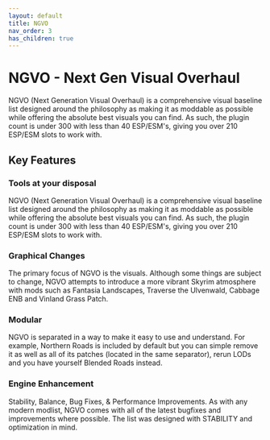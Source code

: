 ```yaml
---
layout: default
title: NGVO
nav_order: 3
has_children: true
---
```


# NGVO - Next Gen Visual Overhaul

NGVO (Next Generation Visual Overhaul) is a comprehensive visual baseline list designed around the philosophy as making it as moddable as possible while offering the absolute best visuals you can find. As such, the plugin count is under 300 with less than 40 ESP/ESM's, giving you over 210 ESP/ESM slots to work with.

## Key Features

### Tools at your disposal
NGVO (Next Generation Visual Overhaul) is a comprehensive visual baseline list designed around the philosophy as making it as moddable as possible while offering the absolute best visuals you can find. As such, the plugin count is under 300 with less than 40 ESP/ESM's, giving you over 210 ESP/ESM slots to work with.

### Graphical Changes
The primary focus of NGVO is the visuals. Although some things are subject to change, NGVO attempts to introduce a more vibrant ﻿Skyrim atmosphere with mods such as Fantasia Landscapes, Traverse the Ulvenwald, Cabbage ENB and Vinland Grass Patch.

### Modular
NGVO is separated in a way to make it easy to use and understand. For example, Northern Roads is included by default but you can simple remove it as well as all of its patches (located in the same separator), rerun LODs and you have yourself Blended Roads instead.

### Engine Enhancement
Stability, Balance, Bug Fixes, & Performance Improvements. As with any modern modlist, NGVO comes with all of the latest bugfixes and improvements where possible. The list was designed with STABILITY and optimization in mind.
